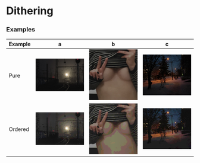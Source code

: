# Dithering



### Examples





| Example       |  a            | b                       | c                                       |
| ------------- | ------------- | -                       |  -                                      |
| Pure          | <img src=./img/input/a.jpg width=250/>  | <img src=./img/input/b.jpg width=250/>  |<img src=./img/input/c.jpg width=251/> 
| Ordered       | <img src=./img/ordered/a.png width=250/>| <img src=./img/ordered/b.png width=250/>|<img src=./img/ordered/c.png width=252/>   
